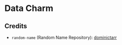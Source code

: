 # Data Charm

## Credits
- `random-name` (Random Name Repository): [dominictarr](https://github.com/dominictarr/random-name/tree/master)